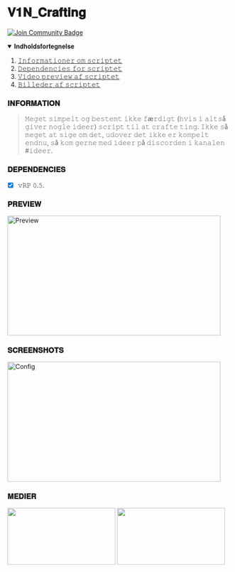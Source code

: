 # 𝐕𝟏𝐍_𝐂𝐫𝐚𝐟𝐭𝐢𝐧𝐠
<a href="https://discord.gg/XTW52Kt"><img src="https://img.shields.io/discord/733027681184251937.svg?style=flat&label=Join%20Community&color=7289DA" alt="Join Community Badge"/></a>

<details open="open">
  <summary>𝐈𝐧𝐝𝐡𝐨𝐥𝐝𝐬𝐟𝐨𝐫𝐭𝐞𝐠𝐧𝐞𝐥𝐬𝐞</summary>
  <ol>
    <li><a href="#𝐈𝐍𝐅𝐎𝐑𝐌𝐀𝐓𝐈𝐎𝐍">𝙸𝚗𝚏𝚘𝚛𝚖𝚊𝚝𝚒𝚘𝚗𝚎𝚛 𝚘𝚖 𝚜𝚌𝚛𝚒𝚙𝚝𝚎𝚝</a></li>
    <li><a href="#𝐃𝐄𝐏𝐄𝐍𝐃𝐄𝐍𝐂𝐈𝐄𝐒">𝙳𝚎𝚙𝚎𝚗𝚍𝚎𝚗𝚌𝚒𝚎𝚜 𝚏𝚘𝚛 𝚜𝚌𝚛𝚒𝚙𝚝𝚎𝚝</a></li>
    <li><a href="#𝐏𝐑𝐄𝐕𝐈𝐄𝐖">𝚅𝚒𝚍𝚎𝚘 𝚙𝚛𝚎𝚟𝚒𝚎𝚠 𝚊𝚏 𝚜𝚌𝚛𝚒𝚙𝚝𝚎𝚝</a></li>
    <li><a href="#𝐒𝐂𝐑𝐄𝐄𝐍𝐒𝐇𝐎𝐓𝐒">𝙱𝚒𝚕𝚕𝚎𝚍𝚎𝚛 𝚊𝚏 𝚜𝚌𝚛𝚒𝚙𝚝𝚎𝚝</a></li>
  </ol>
</details>

### 𝐈𝐍𝐅𝐎𝐑𝐌𝐀𝐓𝐈𝐎𝐍
> 𝙼𝚎𝚐𝚎𝚝 𝚜𝚒𝚖𝚙𝚎𝚕𝚝 𝚘𝚐 𝚋𝚎𝚜𝚝𝚎𝚖𝚝 𝚒𝚔𝚔𝚎 𝚏æ𝚛𝚍𝚒𝚐𝚝 (𝚑𝚟𝚒𝚜 𝚒 𝚊𝚕𝚝𝚜å 𝚐𝚒𝚟𝚎𝚛 𝚗𝚘𝚐𝚕𝚎 𝚒𝚍𝚎𝚎𝚛) 𝚜𝚌𝚛𝚒𝚙𝚝 𝚝𝚒𝚕 𝚊𝚝 𝚌𝚛𝚊𝚏𝚝𝚎 𝚝𝚒𝚗𝚐. 𝙸𝚔𝚔𝚎 𝚜å 𝚖𝚎𝚐𝚎𝚝 𝚊𝚝 𝚜𝚒𝚐𝚎 𝚘𝚖 𝚍𝚎𝚝, 𝚞𝚍𝚘𝚟𝚎𝚛 𝚍𝚎𝚝 𝚒𝚔𝚔𝚎 𝚎𝚛 𝚔𝚘𝚖𝚙𝚎𝚕𝚝 𝚎𝚗𝚍𝚗𝚞, 𝚜å 𝚔𝚘𝚖 𝚐𝚎𝚛𝚗𝚎 𝚖𝚎𝚍 𝚒𝚍𝚎𝚎𝚛 𝚙å 𝚍𝚒𝚜𝚌𝚘𝚛𝚍𝚎𝚗 𝚒 𝚔𝚊𝚗𝚊𝚕𝚎𝚗 #𝚒𝚍𝚎𝚎𝚛.

### 𝐃𝐄𝐏𝐄𝐍𝐃𝐄𝐍𝐂𝐈𝐄𝐒
- [x] 𝚟𝚁𝙿 𝟶.𝟻.

### 𝐏𝐑𝐄𝐕𝐈𝐄𝐖
<a href="https://youtu.be/vLxqnIFHiFU"><img src="https://i.ytimg.com/vi/vLxqnIFHiFU/hqdefault.jpg?sqp=-oaymwEcCPYBEIoBSFXyq4qpAw4IARUAAIhCGAFwAcABBg==&amp;rs=AOn4CLDDCvBoOigm6AoUgkhkVhl9krXsMw" alt="Preview" width="480px" height="270px"></a>

### 𝐒𝐂𝐑𝐄𝐄𝐍𝐒𝐇𝐎𝐓𝐒
<img src="https://imgur.com/fBWHBDH.png" alt="Config" width="480px" height="270px">

### 𝐌𝐄𝐃𝐈𝐄𝐑
[<img src="https://cdn.vox-cdn.com/thumbor/VlgzMj5_REvgw7vItUeOy0KSYnY=/0x172:2400x1429/fit-in/1200x630/cdn.vox-cdn.com/uploads/chorus_asset/file/11946613/discord_logo_wordmark_2400.jpg" width="243px" height="127.575px">](https://discord.gg/ECUxET82SD) [<img src="https://1000logos.net/wp-content/uploads/2017/05/Old-YouTube-logo.jpg" width="243px" height="127.575px">](https://www.youtube.com/channel/UCxoJ3jF7onq1TRkOnAZAF8w)
